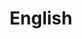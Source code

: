 ---
layout: list
title: English
slug: english
menu: true
submenu: true
order: 1
description: ▼
 AEON English 에서 사용한 기초 영문법.
---